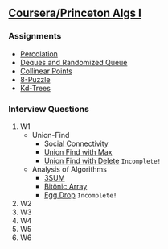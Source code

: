 
## [Coursera/Princeton Algs I](https://www.coursera.org/learn/algorithms-part1)

### Assignments
  * [Percolation](https://github.com/PedroASA/AlgsI/tree/master/Assignments/)
  * [Deques and Randomized Queue](https://github.com/PedroASA/AlgsI/tree/master/Assignments/)
  * [Collinear Points](https://github.com/PedroASA/AlgsI/tree/master/Assignments/)
  * [8-Puzzle](https://github.com/PedroASA/AlgsI/tree/master/Assignments/)
  * [Kd-Trees](https://github.com/PedroASA/AlgsI/tree/master/Assignments/)
  
### Interview Questions
1. W1
   * Union-Find
     - [Social Connectivity](https://github.com/PedroASA/AlgsI/tree/master/InterviewQuestions/W1/UnionFind/EX1)
     - [Union Find with Max](https://github.com/PedroASA/AlgsI/tree/master/InterviewQuestions/W1/UnionFind/EX2)
     - [Union Find with Delete](https://github.com/PedroASA/AlgsI/tree/master/InterviewQuestions/W1/UnionFind/EX3) ``` Incomplete! ```
   * Analysis of Algorithms
     - [3SUM](https://github.com/PedroASA/AlgsI/tree/master/InterviewQuestions/W1/AnalysisOfAlgorithms/Ex1)
     - [Bitônic Array](https://github.com/PedroASA/AlgsI/tree/master/InterviewQuestions/W1/AnalysisOfAlgorithms/Ex2)
     - [Egg Drop](https://github.com/PedroASA/AlgsI/tree/master/InterviewQuestions/W1/AnalysisOfAlgorithms/Ex3) ``` Incomplete! ```
2. W2
3. W3
4. W4
5. W5
6. W6
